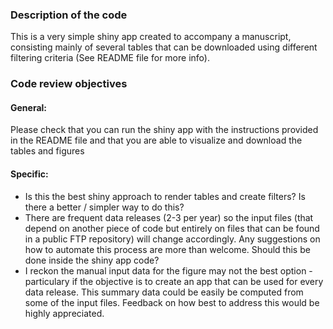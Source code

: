 ### Description of the code

This is a very simple shiny app created to accompany a manuscript, consisting mainly of several tables that can be downloaded using different filtering criteria (See README file for more info).

### Code review objectives

#### General:

Please check that you can run the shiny app with the instructions provided in the README file and that you are able to visualize and download the tables and figures

#### Specific: 

* Is this the best shiny approach to render tables and create filters? Is there a better / simpler way to do this? 
* There are frequent data releases (2-3 per  year) so the input files (that depend on another piece of code but entirely on files that can be found in a public  FTP repository) will change accordingly. Any suggestions on how to automate this process are more than welcome. Should this be done inside the shiny app code?
* I reckon the manual input data for the figure may not the best option - particulary if the objective is to create an app that can be used for every data release. This summary data could be easily be computed from some of the input files. Feedback on how best to address this would be highly appreciated.

